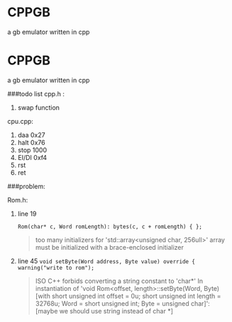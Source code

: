 # CPPGB


a gb emulator written in cpp
# CPPGB


a gb emulator written in cpp

###todo list 
cpp.h :
 1. swap function

cpu.cpp: 
1. daa 0x27
2. halt 0x76
3. stop 1000
4. EI/DI 0xf4
5. rst
6. ret

###problem:

Rom.h:
1. line 19

    `
    Rom(char* c, Word romLength): bytes(c, c + romLength) { };
    `

    > too many initializers for 'std::array<unsigned char, 256ull>'
    > array must be initialized with a brace-enclosed initializer

2. line 45 
    `
    void setByte(Word address, Byte value) override {
        warning("write to rom");
    `
    > ISO C++ forbids converting a string constant to 'char*' 
      In instantiation of 'void Rom<offset, length>::setByte(Word, Byte) [with short unsigned int offset = 0u; short unsigned int length = 32768u; Word = short unsigned int; Byte = unsigned char]':
    >[maybe we should use string instead of char *]